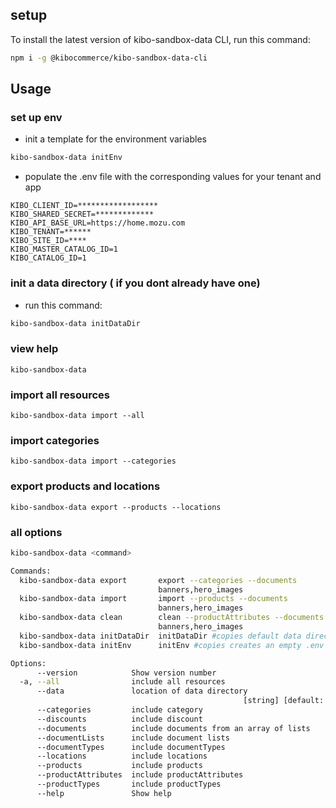 ## setup

To install the latest version of kibo-sandbox-data CLI, run this command:

```bash
npm i -g @kibocommerce/kibo-sandbox-data-cli
```

## Usage

### set up env

- init a template for the environment variables

```bash
kibo-sandbox-data initEnv
```

- populate the .env file with the corresponding values for your tenant and app

```
KIBO_CLIENT_ID=******************
KIBO_SHARED_SECRET=*************
KIBO_API_BASE_URL=https://home.mozu.com
KIBO_TENANT=******
KIBO_SITE_ID=****
KIBO_MASTER_CATALOG_ID=1
KIBO_CATALOG_ID=1
```

### init a data directory ( if you dont already have one)

- run this command:

```bash
kibo-sandbox-data initDataDir
```

### view help

```
kibo-sandbox-data
```

### import all resources

```
kibo-sandbox-data import --all
```

### import categories

```
kibo-sandbox-data import --categories
```

### export products and locations

```
kibo-sandbox-data export --products --locations
```

### all options

```bash
kibo-sandbox-data <command>

Commands:
  kibo-sandbox-data export       export --categories --documents
                                 banners,hero_images
  kibo-sandbox-data import       import --products --documents
                                 banners,hero_images
  kibo-sandbox-data clean        clean --productAttributes --documents
                                 banners,hero_images
  kibo-sandbox-data initDataDir  initDataDir #copies default data directory
  kibo-sandbox-data initEnv      initEnv #copies creates an empty .env file

Options:
      --version            Show version number                         [boolean]
  -a, --all                include all resources                       [boolean]
      --data               location of data directory
                                                    [string] [default: "./data"]
      --categories         include category                            [boolean]
      --discounts          include discount                            [boolean]
      --documents          include documents from an array of lists      [array]
      --documentLists      include document lists                      [boolean]
      --documentTypes      include documentTypes                       [boolean]
      --locations          include locations                           [boolean]
      --products           include products                            [boolean]
      --productAttributes  include productAttributes                   [boolean]
      --productTypes       include productTypes                        [boolean]
      --help               Show help                                   [boolean]
```
